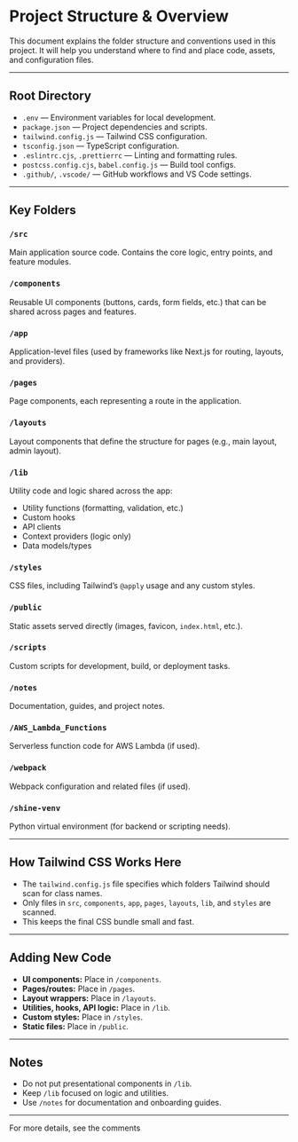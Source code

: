 # Project Structure & Overview

This document explains the folder structure and conventions used in this project. It will help you understand where to find and place code, assets, and configuration files.

---

## Root Directory

- `.env` — Environment variables for local development.
- `package.json` — Project dependencies and scripts.
- `tailwind.config.js` — Tailwind CSS configuration.
- `tsconfig.json` — TypeScript configuration.
- `.eslintrc.cjs`, `.prettierrc` — Linting and formatting rules.
- `postcss.config.cjs`, `babel.config.js` — Build tool configs.
- `.github/`, `.vscode/` — GitHub workflows and VS Code settings.

---

## Key Folders

### `/src`

Main application source code. Contains the core logic, entry points, and feature modules.

### `/components`

Reusable UI components (buttons, cards, form fields, etc.) that can be shared across pages and features.

### `/app`

Application-level files (used by frameworks like Next.js for routing, layouts, and providers).

### `/pages`

Page components, each representing a route in the application.

### `/layouts`

Layout components that define the structure for pages (e.g., main layout, admin layout).

### `/lib`

Utility code and logic shared across the app:

- Utility functions (formatting, validation, etc.)
- Custom hooks
- API clients
- Context providers (logic only)
- Data models/types

### `/styles`

CSS files, including Tailwind’s `@apply` usage and any custom styles.

### `/public`

Static assets served directly (images, favicon, `index.html`, etc.).

### `/scripts`

Custom scripts for development, build, or deployment tasks.

### `/notes`

Documentation, guides, and project notes.

### `/AWS_Lambda_Functions`

Serverless function code for AWS Lambda (if used).

### `/webpack`

Webpack configuration and related files (if used).

### `/shine-venv`

Python virtual environment (for backend or scripting needs).

---

## How Tailwind CSS Works Here

- The `tailwind.config.js` file specifies which folders Tailwind should scan for class names.
- Only files in `src`, `components`, `app`, `pages`, `layouts`, `lib`, and `styles` are scanned.
- This keeps the final CSS bundle small and fast.

---

## Adding New Code

- **UI components:** Place in `/components`.
- **Pages/routes:** Place in `/pages`.
- **Layout wrappers:** Place in `/layouts`.
- **Utilities, hooks, API logic:** Place in `/lib`.
- **Custom styles:** Place in `/styles`.
- **Static files:** Place in `/public`.

---

## Notes

- Do not put presentational components in `/lib`.
- Keep `/lib` focused on logic and utilities.
- Use `/notes` for documentation and onboarding guides.

---

For more details, see the comments
